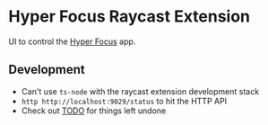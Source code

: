 # Hyper Focus Raycast Extension

UI to control the [Hyper Focus](https://github.com/iloveitaly/hyper-focus) app.

## Development

- Can't use `ts-node` with the raycast extension development stack
- `http http://localhost:9029/status` to hit the HTTP API
- Check out [TODO](./TODO.md) for things left undone
